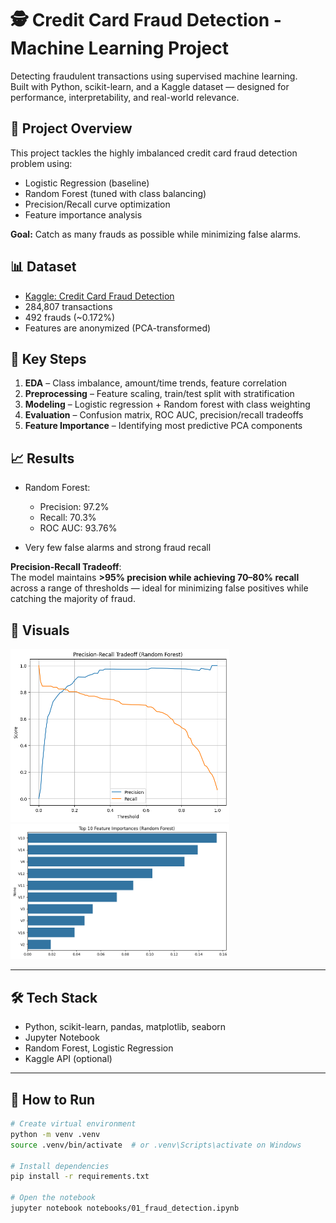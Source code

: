 # 🕵️ Credit Card Fraud Detection - Machine Learning Project

Detecting fraudulent transactions using supervised machine learning.  
Built with Python, scikit-learn, and a Kaggle dataset — designed for performance, interpretability, and real-world relevance.


## 🚀 Project Overview

This project tackles the highly imbalanced credit card fraud detection problem using:
- Logistic Regression (baseline)
- Random Forest (tuned with class balancing)
- Precision/Recall curve optimization
- Feature importance analysis

**Goal:** Catch as many frauds as possible while minimizing false alarms.


## 📊 Dataset

- [Kaggle: Credit Card Fraud Detection](https://www.kaggle.com/datasets/mlg-ulb/creditcardfraud)
- 284,807 transactions
- 492 frauds (~0.172%)
- Features are anonymized (PCA-transformed)



## 🧠 Key Steps

1. **EDA** – Class imbalance, amount/time trends, feature correlation
2. **Preprocessing** – Feature scaling, train/test split with stratification
3. **Modeling** – Logistic regression + Random forest with class weighting
4. **Evaluation** – Confusion matrix, ROC AUC, precision/recall tradeoffs
5. **Feature Importance** – Identifying most predictive PCA components

## 📈 Results

- Random Forest:
  - Precision: 97.2%
  - Recall: 70.3%
  - ROC AUC: 93.76%

- Very few false alarms and strong fraud recall

**Precision-Recall Tradeoff**:  
  The model maintains **>95% precision while achieving 70–80% recall** across a range of thresholds — ideal for minimizing false positives while catching the majority of fraud.

## 📸 Visuals

<p float="left">
  <img src="./outputs/precision_recall_curve.png" width="350"/>
  <img src="./outputs/feature_importance.png" width="350"/>
</p>

---

## 🛠️ Tech Stack

- Python, scikit-learn, pandas, matplotlib, seaborn
- Jupyter Notebook
- Random Forest, Logistic Regression
- Kaggle API (optional)

---

## 📂 How to Run

```bash
# Create virtual environment
python -m venv .venv
source .venv/bin/activate  # or .venv\Scripts\activate on Windows

# Install dependencies
pip install -r requirements.txt

# Open the notebook
jupyter notebook notebooks/01_fraud_detection.ipynb
